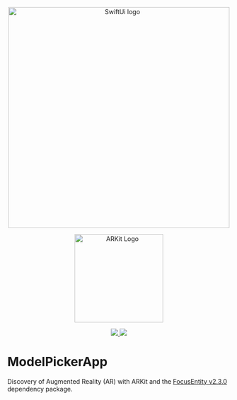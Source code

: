<p align="center">
  <a href="https://developer.apple.com/xcode/swiftui/" target="blank"><img src="https://cdn.hashnode.com/res/hashnode/image/upload/v1645281249056/rgUGtlhrL.png" width="500" alt="SwiftUi logo" /></a>
</p>
<p align="center">
  <a href="https://developer.apple.com/augmented-reality/" target="blank"><img src="https://lh4.googleusercontent.com/IlQnq5sTugDDV7fF_rP58wB6tYADqTatZ3bJTOXy8f-K5RdoUTM0GzSjXrB63GPNFCfzOXMC6uPLIGb-Ua9IyqsApn1_g080USLtxyzCZ---OH7oAi0w9WLrPfw8beLqWga2oDTO" width="200" alt="ARKit Logo" /></a>
</p>
<p align="center">
  <a title="MIT License" href="LICENSE">
    <img src="https://img.shields.io/github/license/gridsome/gridsome.svg?style=flat-square&label=License&colorB=6cc24a">
  </a>
  <a title="Follow on Twitter" href="https://twitter.com/Nodejs">
    <img src="https://img.shields.io/twitter/follow/SwuiftUi.svg?style=social&label=Follow%20@SwuiftUi">
  </a>
  <br />
</p>

# ModelPickerApp
Discovery of Augmented Reality (AR) with ARKit and the [FocusEntity v2.3.0](https://github.com/maxxfrazer/FocusEntity) dependency package.
